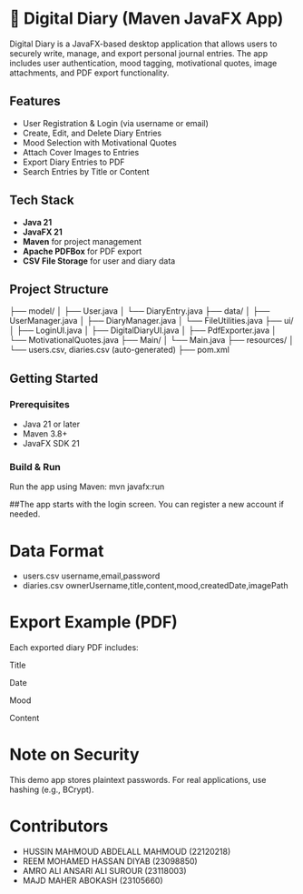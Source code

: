 

# 📝 Digital Diary (Maven JavaFX App)

Digital Diary is a JavaFX-based desktop application that allows users to securely write, manage, and export personal journal entries.
The app includes user authentication, mood tagging, motivational quotes, image attachments, and PDF export functionality.

##  Features

-  User Registration & Login (via username or email)
-  Create, Edit, and Delete Diary Entries
-  Mood Selection with Motivational Quotes
-  Attach Cover Images to Entries
-  Export Diary Entries to PDF
-  Search Entries by Title or Content

## Tech Stack

- **Java 21**
- **JavaFX 21**
- **Maven** for project management
- **Apache PDFBox** for PDF export
- **CSV File Storage** for user and diary data

## Project Structure

├── model/
│ ├── User.java
│ └── DiaryEntry.java
├── data/
│ ├── UserManager.java
│ ├── DiaryManager.java
│ └── FileUtilities.java
├── ui/
│ ├── LoginUI.java
│ ├── DigitalDiaryUI.java
│ ├── PdfExporter.java
│ └── MotivationalQuotes.java
├── Main/
│ └── Main.java
├── resources/
│ └── users.csv, diaries.csv (auto-generated)
├── pom.xml

##  Getting Started

### Prerequisites

- Java 21 or later
- Maven 3.8+
- JavaFX SDK 21

### Build & Run

Run the app using Maven:
mvn javafx:run



##The app starts with the login screen. You can register a new account if needed.



# Data Format
- users.csv
username,email,password
- diaries.csv
ownerUsername,title,content,mood,createdDate,imagePath



# Export Example (PDF)
Each exported diary PDF includes:

Title

Date

Mood

Content

# Note on Security
This demo app stores plaintext passwords. For real applications, use hashing (e.g., BCrypt).

# Contributors
-  HUSSIN MAHMOUD ABDELALL MAHMOUD (22120218)
-  REEM MOHAMED HASSAN DIYAB (23098850)
-  AMRO ALI ANSARI ALI SUROUR (23118003)
-  MAJD MAHER ABOKASH (23105660)
